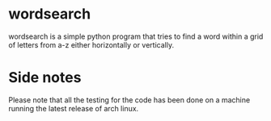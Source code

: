# wordsearch
wordsearch is a simple python program that tries to find a word within a grid of letters from a-z either horizontally or vertically.
# Side notes
Please note that all the testing for the code has been done on a machine running the latest release of arch linux.
